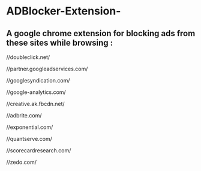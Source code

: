 # ADBlocker-Extension-

## A google chrome extension for blocking ads from these sites while browsing : 



//doubleclick.net/
  
//partner.googleadservices.com/
  
//googlesyndication.com/
  
//google-analytics.com/
	
//creative.ak.fbcdn.net/
	
//adbrite.com/
	
//exponential.com/
	
//quantserve.com/
	
//scorecardresearch.com/
	
//zedo.com/
